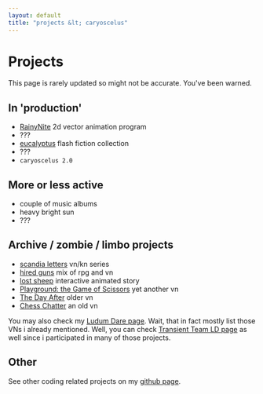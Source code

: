 ```yaml
---
layout: default
title: "projects &lt; caryoscelus"
---
```


# Projects

This page is rarely updated so might not be accurate. You've been warned.

## In 'production'

* [RainyNite](https://notabug.org/caryoscelus/rainynite-studio) 2d vector animation program
* ???
* [eucalyptus](/eucalyptus-ff) flash fiction collection
* ???
* `caryoscelus 2.0`

## More or less active

* couple of music albums
* heavy bright sun
* ???

## Archive / zombie / limbo projects

* [scandia letters][scandia] vn/kn series
* [hired guns][hiredguns] mix of rpg and vn
* [lost sheep][lostsheep] interactive animated story
* [Playground: the Game of Scissors][playground] yet another vn
* [The Day After][day-after] older vn
* [Chess Chatter][chess] an old vn

You may also check my [Ludum Dare page](http://ludumdare.com/compo/author/caryoscelus/).
Wait, that in fact mostly list those VNs i already mentioned. Well, you can
check [Transient Team LD page](http://ludumdare.com/compo/author/kibertoad/) as
well since i participated in many of those projects.

## Other
See other coding related projects on my [github page][github].

[day-after]:    https://github.com/caryoscelus/ld29
[chess]:        https://github.com/caryoscelus/chess-chatter
[github]:       https://github.com/caryoscelus/
[playground]:   /projects/playground.html
[hiredguns]:    /projects/hiredguns.html
[lostsheep]:    /projects/lostsheep.html
[scandia]:      /projects/scandialetters.html
